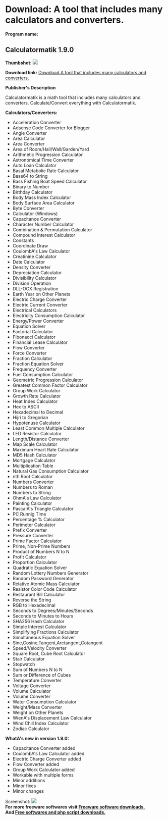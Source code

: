 # Download: A tool that includes many calculators and converters.

**Program name:**

## Calculatormatik 1.9.0

  
**Thumbshot:** ![](http://www.freewarefiles.com/screenshot/clctrmatik_md.jpg)   
  
**Download link:** [Download A tool that includes many calculators and converters.](http://freesoftwares.boysofts.com/Calculatormatik_program_79953.html)  
  


**Publisher's Description**  
  


Calculatormatik is a math tool that includes many calculators and converters. Calculate/Convert everything with Calculatormatik. 

**Calculators/Converters:**

  * Acceleration Converter 
  * Adsense Code Converter for Blogger 
  * Angle Converter 
  * Area Calculator 
  * Area Converter 
  * Area of Room/Hall/Wall/Garden/Yard 
  * Arithmetic Progression Calculator 
  * Astronomical Time Converter 
  * Auto Loan Calculator 
  * Basal Metabolic Rate Calculator 
  * Base64 to String 
  * Bass Fishing Boat Speed Calculator 
  * Binary to Number 
  * Birthday Calculator 
  * Body Mass Index Calculator 
  * Body Surface Area Calculator 
  * Byte Converter 
  * Calculator (Windows) 
  * Capacitance Converter 
  * Character Number Calculator 
  * Combination & Permutation Calculator 
  * Compound Interest Calculator 
  * Constants 
  * Coordinate Draw 
  * CoulombA's Law Calculator 
  * Creatinine Calculator 
  * Date Calculator 
  * Density Converter 
  * Depreciation Calculator 
  * Divisibility Calculator 
  * Division Operation 
  * DLL-OCX Registration 
  * Earth Year on Other Planets 
  * Electric Charge Converter 
  * Electric Current Converter 
  * Electrical Calculators 
  * Electricity Consumption Calculator 
  * Energy/Power Converter 
  * Equation Solver 
  * Factorial Calculator 
  * Fibonacci Calculator 
  * Financial Lease Calculator 
  * Flow Converter 
  * Force Converter 
  * Fraction Calculator 
  * Fraction Equation Solver 
  * Frequency Converter 
  * Fuel Consumption Calculator 
  * Geometric Progression Calculator 
  * Greatest Common Factor Calculator 
  * Group Work Calculator 
  * Growth Rate Calculator 
  * Heat Index Calculator 
  * Hex to ASCII 
  * Hexadecimal to Decimal 
  * Hijri to Gregorian 
  * Hypotenuse Calculator 
  * Least Common Multiple Calculator 
  * LED Resistor Calculator 
  * Length/Distance Converter 
  * Map Scale Calculator 
  * Maximum Heart Rate Calculator 
  * MD5 Hash Calculator 
  * Mortgage Calculator 
  * Multiplication Table 
  * Natural Gas Consumption Calculator 
  * nth Root Calculator 
  * Numbers Converter 
  * Numbers to Roman 
  * Numbers to String 
  * OhmA's Law Calculator 
  * Painting Calculator 
  * PascalA's Triangle Calculator 
  * PC Runnig Time 
  * Percentage % Calculator 
  * Perimeter Calculator 
  * Prefix Converter 
  * Pressure Converter 
  * Prime Factor Calculator 
  * Prime, Non-Prime Numbers 
  * Product of Numbers N to N 
  * Profit Calculator 
  * Proportion Calculator 
  * Quadratic Equation Solver 
  * Random Lottery Numbers Generator 
  * Random Password Generator 
  * Relative Atomic Mass Calculator 
  * Resistor Color Code Calculator 
  * Restaurant Bill Calculator 
  * Reverse the String 
  * RGB to Hexadecimal 
  * Seconds to Degrees/Minutes/Seconds 
  * Seconds to Minutes to Hours 
  * SHA256 Hash Calculator 
  * Simple Interest Calculator 
  * Simplifying Fractions Calculator 
  * Simultaneous Equation Solver 
  * Sine,Cosine,Tangent,Arctangent,Cotangent 
  * Speed/Velocity Converter 
  * Square Root, Cube Root Calculator 
  * Stair Calculator 
  * Stopwatch 
  * Sum of Numbers N to N 
  * Sum or Difference of Cubes 
  * Temperature Converter 
  * Voltage Converter 
  * Volume Calculator 
  * Volume Converter 
  * Water Consumption Calculator 
  * Weight/Mass Converter 
  * Weight on Other Planets 
  * WienA's Displacement Law Calculator 
  * Wind Chill Index Calculator 
  * Zodiac Calculator 

**WhatA's new in version 1.9.0:**

  * Capacitance Converter added 
  * CoulombA's Law Calculator added 
  * Electric Charge Converter added 
  * Flow Converter added 
  * Group Work Calculator added 
  * Workable with multiple forms 
  * Minor additions 
  * Minor fixes 
  * Minor changes 

  
  
Screenshot: ![](http://www.freewarefiles.com/screenshot/clctrmatik.jpg)   
**For more freeware softwares visit [Freeware software downloads.](http://freesoftwares.boysofts.com/)**   
**And [Free softwares and php script downloads.](http://www.boysofts.com/)**
